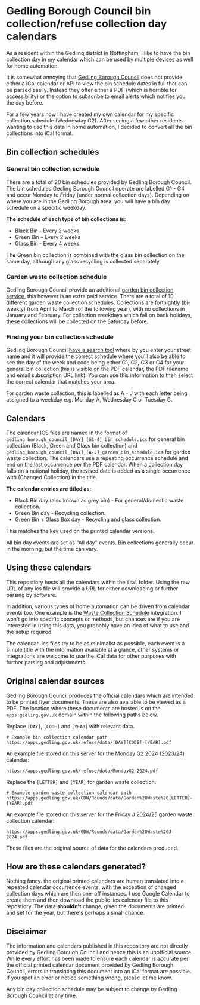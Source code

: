 # Gedling Borough Council bin collection/refuse collection day calendars

As a resident within the Gedling district in Nottingham, I like to have the bin collection day in my calendar which can be used by multiple devices as well for home automation. 

It is somewhat annoying that [Gedling Borough Council](https://www.gedling.gov.uk/) does not provide either a iCal calendar or API to view the bin schedule dates in full that can be parsed easily. Instead they offer either a PDF (which is horrible for accessibility) or the option to subscribe to email alerts which notifies you the day before.

For a few years now I have created my own calendar for my specific collection schedule (Wednesday G2). After seeing a few other residents wanting to use this data in home automation, I decided to convert all the bin collections into iCal format.

## Bin collection schedules

### General bin collection schedule

There are a total of 20 bin schedules provided by Gedling Borough Council. The bin schedules Gedling Borough Council operate are labelled G1 - G4 and occur Monday to Friday (under normal collection days). Depending on where you are in the Gedling Borough area, you will have a bin day schedule on a specific weekday.

**The schedule of each type of bin collections is:**

* Black Bin - Every 2 weeks
* Green Bin - Every 2 weeks
* Glass Bin - Every 4 weeks

The Green bin collection is combined with the glass bin collection on the same day, although any glass recycling is collected separately.

### Garden waste collection schedule

Gedling Borough Council provide an additional [garden bin collection service](https://www.gedling.gov.uk/rubbish/gardenwaste/), this however is an extra paid service. There are a total of 10 different garden waste collection schedules. Collections are fortnightly (bi-weekly) from April to March (of the following year), with no collections in January and February. For collection weekdays which fall on bank holidays, these collections will be collected on the Saturday before.

### Finding your bin collection schedule

Gedling Borough Council [have a search tool](https://apps.gedling.gov.uk/refuse/search.aspx) where by you enter your street name and it will provide the correct schedule where you'll also be able to see the day of the week and code being either G1, G2, G3 or G4 for your general bin collection (his is visible on the PDF calendar, the PDF filename and email subscription URL link). You can use this information to then select the correct calendar that matches your area.

For garden waste collection, this is labelled as A - J with each letter being assigned to a weekday e.g. Monday A, Wednesday C or Tuesday G.

## Calendars

The calendar ICS files are named in the format of `gedling_borough_council_[DAY]_[G1-4]_bin_schedule.ics` for general bin collection (Black, Green and Glass bin collection) and `gedling_borough_council_[DAY]_[A-J]_garden_bin_schedule.ics` for garden waste collection. The calendars use a repeating occurrence schedule and end on the last occurrence per the PDF calendar. When a collection day falls on a national holiday, the revised date is added as a single occurrence with (Changed Collection) in the title.

**The calendar entries are titled as:**

* Black Bin day (also known as grey bin) - For general/domestic waste collection.
* Green Bin day - Recycling collection.
* Green Bin + Glass Box day - Recycling and glass collection.

This matches the key used on the printed calendar versions.

All bin day events are set as "All day" events. Bin collections generally occur in the morning, but the time can vary.

## Using these calendars

This repostiory hosts all the calendars within the `ical` folder. Using the raw URL of any ics file will provide a URL for either downloading or further parsing by software.

In addition, various types of home automation can be driven from calendar events too. One example is the [Waste Collection Schedule](https://github.com/mampfes/hacs_waste_collection_schedule) integration. I won't go into specific concepts or methods, but chances are if you are interested in using this data, you probably have an idea of what to use and the setup required.

The calendar .ics files try to be as minimalist as possible, each event is a simple title with the information available at a glance, other systems or integrations are welcome to use the iCal data for other purposes with further parsing and adjustments.

## Original calendar sources

Gedling Borough Council produces the official calendars which are intended to be printed flyer documents. These are also available to be viewed as a PDF. The location where these documents are hosted is on the `apps.gedling.gov.uk` domain within the following paths below.

Replace `[DAY]`, `[CODE]` and `[YEAR]` with relevant data.

```
# Example bin collection calendar path
https://apps.gedling.gov.uk/refuse/data/[DAY][CODE]-[YEAR].pdf
```

An example file stored on this server for the Monday G2 2024 (2023/24) calendar:

```
https://apps.gedling.gov.uk/refuse/data/MondayG2-2024.pdf
```

Replace the `[LETTER]` and `[YEAR]` for garden waste collection.

```
# Example garden waste collection calendar path
https://apps.gedling.gov.uk/GDW/Rounds/data/Garden%20Waste%20[LETTER]-[YEAR].pdf
```

An example file stored on this server for the Friday J 2024/25 garden waste collection calendar:

```
https://apps.gedling.gov.uk/GDW/Rounds/data/Garden%20Waste%20J-2024.pdf
```

These files are the original source of data for the calendars produced.

## How are these calendars generated?

Nothing fancy. the original printed calendars are human translated into a repeated calendar occurrence events, with the exception of changed collection days which are then one-off instances. I use Google Calendar to create them and then download the public .ics calendar file to this repostiory. The data **shouldn't** change, given the documents are printed and set for the year, but there's perhaps a small chance.

## Disclaimer

The information and calendars published in this repository are not directly provided by Gedling Borough Council and hence this is an unofficial source. While every effort has been made to ensure each calendar is accurate per the official printed calendar document provided by Gedling Borough Council, errors in translating this document into an iCal format are possible. If you spot an error or notice something wrong, please let me know.

Any bin day collection schedule may be subject to change by Gedling Borough Council at any time.
